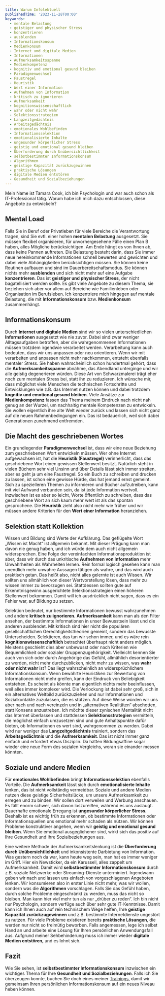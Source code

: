 ```yaml
---
title: Warum Infolektuell
publishedTime: '2023-11-28T00:00'
keywords:
  - mentale Belastung
  - geistiger und physischer Stress
  - konzentrieren
  - ausblenden
  - Informationskonsum
  - Medienkonsum
  - Internet und digitale Medien
  - Informationen
  - Aufmerksamkeitsspanne
  - Medienkompetenz
  - kognitiv und emotional gesund bleiben
  - Paradigmenwechsel
  - Faustregel
  - Heuristik
  - Wert einer Information
  - Aufnehmen von Information
  - kritisch zu ignorieren
  - Aufmerksamkeit
  - kognitionswissenschaftlich
  - wahr oder nicht wahr
  - Selektionsstrategien
  - Langzeitgedächtnis
  - Arbeitsgedächtnis
  - emotionales Wohlbefinden
  - Informationsselektion
  - emotionalisierte Inhalte
  - ungesunder körperlicher Stress
  - geistig und emotional gesund bleiben
  - Überforderung durch Unübersichtlichkeit
  - selbstbestimmter Informationskonsum
  - Algorithmen
  - geistige Kapazität zurückzugewinnen
  - praktische Lösungen
  - digitale Medien entstören
  - Gesundheit und Sozialbeziehungen
---
```


Mein Name ist Tamara Cook, ich bin Psychologin und war auch schon als IT-Professional tätig.
Warum habe ich mich dazu entschlossen, diese Angebote zu entwickeln?

## Mental Load

Falls Sie in Beruf oder Privatleben für viele Bereiche die Verantwortung tragen, sind Sie evtl. einer hohen **mentalen Belastung** ausgesetzt.
Sie müssen flexibel organisieren, für unvorhergesehene Fälle einen Plan B haben, alles Mögliche berücksichtigen.
Am Ende hängt es von Ihnen ab, dass keine Pannen auftreten.
Die Belastung besteht darin, dass Sie immer neue hereinkommende Informationen schnell bewerten und gewichten und dabei viele Abhängigkeiten berücksichtigen müssen.
Sie können keine Routinen aufbauen und sind im Dauerbereitschaftsmodus.
Sie können nichts mehr **ausblenden** und sich nicht mehr auf eine Aufgabe **konzentrieren**.
Das ist **geistiger und physischer Stress**, der nicht bagatellisiert werden sollte.
Es gibt viele Angebote zu diesem Thema, sie beziehen sich aber vor allem auf Bereiche wie Familienleben oder Organisation im Berufsleben.
Ich konzentriere mich hingegen auf mentale Belastung, die mit **Informationskonsum** bzw. **Medienkonsum** zusammenhängt.

## Informationskonsum

Durch **Internet und digitale Medien** sind wir so vielen unterschiedlichen **Informationen** ausgesetzt wie nie zuvor.
Dabei sind zwar weniger Alltagsaufgaben betroffen, aber die wahrgenommenen Informationen müssen trotzdem irgendwie verarbeitet werden.
Verarbeitung kann auch bedeuten, dass wir uns anpassen oder neu orientieren.
Wenn wir mit verarbeiten und anpassen nicht mehr nachkommen, entsteht ebenfalls mentaler Stress.
Sie haben wahrscheinlich schon hundertmal gehört, dass die **Aufmerksamkeitsspanne** abnähme, das Abendland unterginge und wir alle geistig degenerieren würden.
Diese Art von Schwarzmalerei trägt eher noch zum mentalen Stress bei, statt ihn zu reduzieren.
Ich wünsche mir, dass möglichst viele Menschen die technischen Fortschritte und Entwicklungen wie z.B. das Internet nutzen können
und dabei trotzdem **kognitiv und emotional gesund bleiben**.
Viele Ansätze zur **Medienkompetenz** fassen das Thema meinem Eindruck nach nicht nah genug an der Wurzel, um nachhaltig mentale Kompetenzen zu entwickeln.
Sie wollen eigentlich ihre alte Welt wieder zurück und lassen sich nicht ganz auf die neuen Rahmenbedingungen ein.
Das ist bedauerlich, weil sich dabei Generationen zunehmend entfremden.

## Die Macht des geschriebenen Wortes

Ein grundlegender **Paradigmenwechsel** ist, dass wir eine neue Beziehung zum geschriebenen Wort entwickeln müssen.
Wer ohne Internet aufgewachsen ist, hat die **Heuristik (Faustregel)** verinnerlicht, dass das geschriebene Wort einen gewissen Stellenwert besitzt.
Natürlich steht in vielen Büchern sehr viel Unsinn und über Details lässt sich immer streiten, aber es geht ja um eine Faustregel.
So ein Buch zu schreiben und drucken zu lassen, ist schon eine gewisse Hürde, das hat jemand ernst gemeint.
Sich zu spezielleren Themen zu informieren und Bücher aufzutreiben, kann mit viel Aufwand verbunden sein, da ist jede Information wertvoll.
Inzwischen ist es aber so leicht, Worte öffentlich zu schreiben, dass das geschriebene Wort an sich kaum mehr wert ist als das spontan gesprochene.
Die **Heuristik** zieht also nicht mehr wie früher und wir müssen andere Kriterien für den **Wert einer Information** heranziehen.

## Selektion statt Kollektion

Wissen und Bildung sind Werte der Aufklärung.
Das geflügelte Wort „Wissen ist Macht“ ist allgemein bekannt.
Mit dieser Prägung kann man davon nie genug haben, und ich würde dem auch nicht allgemein widersprechen.
Eine Folge der vereinfachten Informationsproduktion ist aber,
dass wir durch das unkritische **Aufnehmen von Information** mehr Unwahrheiten als Wahrheiten lernen.
Rein formal logisch gesehen kann man unendlich mehr unwahre Aussagen tätigen als wahre, und das wird auch praktisch getan.
Das heißt also, nicht alles gelernte ist auch Wissen.
Wir sollten uns allmählich von dieser Wertvorstellung lösen, dass mehr zu wissen immer zu bevorzugen sei.
Stattdessen sollten gute auf Erkenntnisgewinn ausgerichtete Selektionsstrategien einen höheren Stellenwert bekommen.
Damit will ich ausdrücklich nicht sagen, dass es ein Fehler war, auf Bildung zu setzen.

Selektion bedeutet, nur bestimmte Informationen bewusst wahrzunehmen und andere **kritisch zu ignorieren**.
**Aufmerksamkeit** kann man als den Filter ansehen, der bestimmte Informationen in unser Bewusstsein lässt und die anderen ausblendet.
Mit kritisch sind hier nicht die populären gesellschaftlichen Gerechtigkeitstheorien gemeint, sondern das bewusste Unterscheiden.
Selektieren, das tun wir schon immer, und es wäre rein **kognitionswissenschaftlich** betrachtet überhaupt nicht anders möglich.
Meistens geschieht dies aber unbewusst oder nach Kriterien wie Bequemlichkeit oder sozialer Gruppenzugehörigkeit.
Vielleicht kennen Sie auch von sich oder durch Angehörige das Gefühl, allmählich desorientierter zu werden, nicht mehr durchzublicken,
nicht mehr zu wissen, was **wahr oder nicht wahr** ist?
Das liegt wahrscheinlich an widersprüchlichem Informationskonsum.
Wenn bewährte Heuristiken zur Bewertung von Informationen nicht mehr greifen, kann der Eindruck von Beliebigkeit entstehen.
Es scheint als könnte man eigentlich nichts mehr beeinflussen, weil alles immer komplexer wird.
Die Verlockung ist dabei sehr groß, sich in ein alternatives Weltbild zurückzuziehen und nur Informationen und Sozialkontakte zuzulassen, die es stützen.
Auf diese Weise würden wir uns aber nach und nach vereinzeln und in „alternativen Realitäten“ abschotten, statt Konsens anzustreben.
Ich möchte dieser zynischen Mentalität nicht das Internet überlassen und stattdessen **Selektionsstrategien** vermitteln,
die möglichst einfach umzusetzen sind und gute Anhaltspunkte dafür bieten, ob Informationen es wert sind, wahrgenommen zu werden.
Dabei wird nur weniger das **Langzeitgedächtnis** trainiert, sondern das **Arbeitsgedächtnis** und die **Aufmerksamkeit**.
Das ist nicht immer ganz einfach und erfordert etwas Disziplin.
Da hätten Bildungsaffine sogar wieder eine neue Form des sozialen Vergleichs, woran sie einander messen könnten.

## Soziale und andere Medien

Für **emotionales Wohlbefinden** bringt **Informationsselektion** ebenfalls Vorteile.
Die **Aufmerksamkeit** lässt sich durch **emotionalisierte Inhalte** lenken, das ist nicht vollständig vermeidbar.
Soziale und andere Medien nutzen diese geistige Sicherheitslücke, um unsere Aufmerksamkeit zu erregen und zu binden.
Wir sollen dort verweilen und Werbung anschauen.
Es fällt enorm schwer, sich davon loszureißen, während es uns auslaugt.
Dauerhafte emotionale Erregung ist **ungesunder körperlicher Stress**.
Deshalb ist es wichtig früh zu erkennen, ob bestimmte Informationen oder Informationsquellen uns emotional mehr schaden als nützen.
Wir können Probleme konstruktiver angehen, wenn wir **geistig und emotional gesund bleiben**.
Wenn Sie emotional ausgeglichener sind, wirkt sich das positiv auf Ihre Gesundheit und Ihre Sozialbeziehungen aus.

Eine weitere Methode der Aufmerksamkeitslenkung ist die **Überforderung durch Unübersichtlichkeit** und inkonsistente Darbietung von Information.
Was gestern noch da war, kann heute weg sein, man hat es immer weniger im Griff.
Hier ein Newsticker, da ein Karussell, alles zappelt um Aufmerksamkeit.
Damit wird **selbstbestimmter Informationskonsum** durch z.B. soziale Netzwerke oder Streaming-Dienste unterminiert.
Irgendwann geben wir nach und lassen uns einfach von vorgeschlagenen Angeboten lenken.
Wir konsumieren also in erster Linie nicht mehr, was wir wollen, sondern was die **Algorithmen** vorschlagen.
Falls Sie das Gefühl haben, durch solche Probleme eingeschränkt zu werden, muss das nicht so bleiben.
Man kann hier viel mehr tun als nur „drüber zu reden“.
Ich bin nicht nur Psychologin, sondern verfüge auch über sehr gute IT-Kenntnisse.
Damit kann ich Ihnen auch auf rein technischem Wege helfen, Ihre **geistige Kapazität zurückzugewinnen** und z.B. bestimmte Internetdienste ungestört zu nutzen.
Für viele Probleme existieren bereits **praktische Lösungen**, die werden nur nicht so freimütig beworben.
Falls angemessen, lege ich selbst Hand an und arbeite eine Lösung für Ihren persönlichen Anwendungsfall aus.
Aufgrund meiner Sehbehinderung muss ich immer wieder **digitale Medien entstören**, und es lohnt sich.

## Fazit

Wie Sie sehen, ist **selbstbestimmter Informationskonsum** inzwischen ein wichtiges Thema für Ihre **Gesundheit und Sozialbeziehungen**.
Falls ich Sie überzeugen konnte, buchen Sie doch eines meiner [Trainings](/products/coachings/),
damit wir gemeinsam Ihren persönlichen Informationskonsum auf ein neues Niveau heben können.
